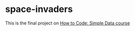 # space-invaders
This is the final project on [How to Code: Simple Data course](https://www.edx.org/course/how-code-simple-data-ubcx-htc1x)

